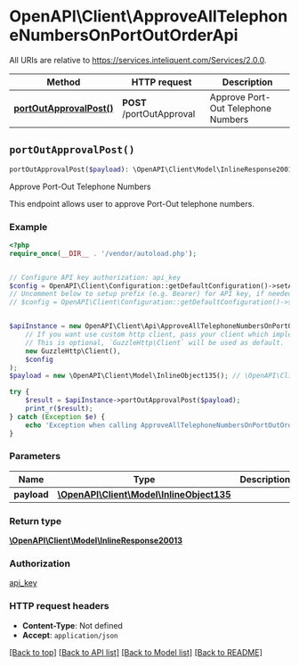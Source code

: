 # OpenAPI\Client\ApproveAllTelephoneNumbersOnPortOutOrderApi

All URIs are relative to https://services.inteliquent.com/Services/2.0.0.

Method | HTTP request | Description
------------- | ------------- | -------------
[**portOutApprovalPost()**](ApproveAllTelephoneNumbersOnPortOutOrderApi.md#portOutApprovalPost) | **POST** /portOutApproval | Approve Port-Out Telephone Numbers


## `portOutApprovalPost()`

```php
portOutApprovalPost($payload): \OpenAPI\Client\Model\InlineResponse20013
```

Approve Port-Out Telephone Numbers

This endpoint allows user to approve Port-Out telephone numbers.

### Example

```php
<?php
require_once(__DIR__ . '/vendor/autoload.php');


// Configure API key authorization: api_key
$config = OpenAPI\Client\Configuration::getDefaultConfiguration()->setApiKey('Authorization', 'YOUR_API_KEY');
// Uncomment below to setup prefix (e.g. Bearer) for API key, if needed
// $config = OpenAPI\Client\Configuration::getDefaultConfiguration()->setApiKeyPrefix('Authorization', 'Bearer');


$apiInstance = new OpenAPI\Client\Api\ApproveAllTelephoneNumbersOnPortOutOrderApi(
    // If you want use custom http client, pass your client which implements `GuzzleHttp\ClientInterface`.
    // This is optional, `GuzzleHttp\Client` will be used as default.
    new GuzzleHttp\Client(),
    $config
);
$payload = new \OpenAPI\Client\Model\InlineObject135(); // \OpenAPI\Client\Model\InlineObject135

try {
    $result = $apiInstance->portOutApprovalPost($payload);
    print_r($result);
} catch (Exception $e) {
    echo 'Exception when calling ApproveAllTelephoneNumbersOnPortOutOrderApi->portOutApprovalPost: ', $e->getMessage(), PHP_EOL;
}
```

### Parameters

Name | Type | Description  | Notes
------------- | ------------- | ------------- | -------------
 **payload** | [**\OpenAPI\Client\Model\InlineObject135**](../Model/InlineObject135.md)|  |

### Return type

[**\OpenAPI\Client\Model\InlineResponse20013**](../Model/InlineResponse20013.md)

### Authorization

[api_key](../../README.md#api_key)

### HTTP request headers

- **Content-Type**: Not defined
- **Accept**: `application/json`

[[Back to top]](#) [[Back to API list]](../../README.md#endpoints)
[[Back to Model list]](../../README.md#models)
[[Back to README]](../../README.md)
